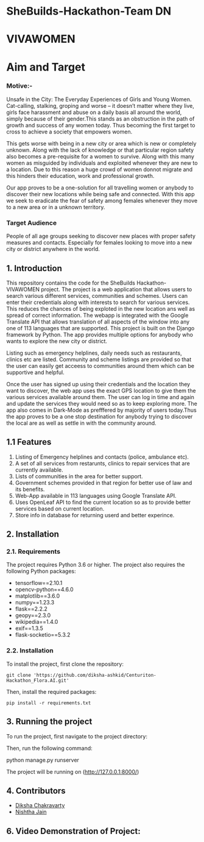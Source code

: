 # SheBuilds-Hackathon-Team DN
# VIVAWOMEN

# Aim and Target
### Motive:-
Unsafe in the City: The Everyday Experiences of Girls and Young Women. Cat-calling, stalking, groping and worse – it doesn’t matter where they live, girls face harassment and abuse on a daily basis all around the world, simply because of their gender.This stands as an obstruction in the path of growth and success of any women today. Thus becoming the first target to cross to achieve a society that empowers women.

This gets worse with being in a new city or area which is new or completely unknown. Along with the lack of knowledge or that particular region safety also becomes a pre-requisite for a women to survive. Along with this many women as misguided by individuals and exploited whenever they are new to a location. Due to this reason a huge crowd of women donnot migrate and this hinders their education, work and professional growth. 

Our app proves to be a one-solution for all travelling women or anybody to discover their new locations while being safe and connected. With this app we seek to eradicate the fear of safety among females whenever they move to a new area or in a unknown territory.

### Target Audience
People of all age groups seeking to discover new places with proper safety measures and contacts. Especially for females looking to move into a new city or district anywhere in the world.

## 1. Introduction

This repository contains the code for the SheBuilds Hackathon-VIVAWOMEN project. The project is a web application that allows users to search various different services, communities and schemes. Users can enter their credentials along with interests to search for various services. This reduces the chances of being exploted in the new location ans well as spread of correct information. The webapp is integrated with the Google Translate API that allows translation of all aspects of the window into any one of 113 languages that are supported. This project is built on the Django framework by Python. The app provides multiple options for anybody who wants to explore the new city or district.

Listing such as emergency helplines, daily needs such as restaurants, clinics etc are listed. Community and scheme listings are provided so that the user can easily get acceess to communities around them which can be supportive and helpful.

Once the user has signed up using their credentials and the location they want to discover, the web app uses the exact GPS location to give them the various services available around them. The user can log in time and again and update the services they would need so as to keep exploring more. The app also comes in Dark-Mode as prefffered by majority of users today.Thus the app proves to be a one stop destination for anybody trying to discover the local are as well as settle in with the community around.

## 1.1 Features
1. Listing of Emergency helplines and contacts (police, ambulance etc).
2. A set of all services from restarunts, clinics to repair services that are currently available.
3. Lists of communities in the area for better support.
4. Government schemes provided in that region for better use of law and its benefits.
5. Web-App available in 113 languages using Google Translate API.
6. Uses OpenLeaf API to find the current location so as to provide better services based on current location.
7. Store info in database for returning userd and better experince.

## 2. Installation

### 2.1. Requirements

The project requires Python 3.6 or higher. The project also requires the following Python packages:

  * tensorflow==2.10.1
  * opencv-python==4.6.0
  * matplotlib==3.6.0
  * numpy==1.23.3
  * flask==2.2.2
  * geopy==2.3.0
  * wikipedia==1.4.0
  * exif==1.3.5
  * flask-socketio==5.3.2

### 2.2. Installation

To install the project, first clone the repository:

`git clone 'https://github.com/diksha-ashkid/Centuriton-Hackathon_Flora.AI.git'`

Then, install the required packages:

`pip install -r requirements.txt`

## 3. Running the project

To run the project, first navigate to the project directory:


Then, run the following command:

python manage.py runserver

The project will be running on (http://127.0.0.1:8000/)

## 4. Contributors

  * [Diksha Chakravarty](https://github.com/diksha-ashkid)
  * [Nishtha Jain](https://github.com/2002nishthajain)


## 6. Video Demonstration of Project:


